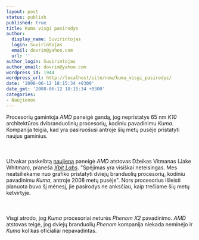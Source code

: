 ```yaml
---
layout: post
status: publish
published: true
title: Kuma visgi pasirodys
author:
  display_name: Suvirintojas
  login: Suvirintojas
  email: dovrim@yahoo.com
  url: ''
author_login: Suvirintojas
author_email: dovrim@yahoo.com
wordpress_id: 1944
wordpress_url: http://localhost/site/new/kuma_visgi_pasirodys/
date: '2008-06-12 18:15:34 +0300'
date_gmt: '2008-06-12 18:15:34 +0300'
categories:
- Naujienos
---
```

<p>Procesorių gamintoja <i>AMD</i> paneigė gandą, jog nepristatys 65 nm <i>K10</i> architektūros dvibranduolinių procesorių, kodiniu pavadinimu <i>Kuma</i>. Kompanija teigia, kad yra pasiruošusi antroje šių metų pusėje pristatyti naujus gaminius.<br />
<br><br />
<br>Užvakar paskelbtą <a class="ns" href="http://www.technews.lt/?id=Kas&amp;Id=1781">naujieną</a> paneigė <i>AMD</i> atstovas Džeikas Vitmanas (Jake Whitman), praneša <a class="ns" href="http://www.xbitlabs.com/news/cpu/display/20080611173140_AMD_Denies_Cancellation_of_New_Generation_Dual_Core_Chips.html"><i>Xbit Labs</i></a>. &quot;Spėjimas yra visiškai neteisingas. Mes neatsiliekame nuo grafiko pristatyti dviejų branduolių procesorių, kodiniu pavadinimu <i>Kuma</i>, antroje 2008 metų pusėje&quot;. Nors procesorius išleisti planuota buvo šį mėnesį, jie pasirodys ne anksčiau, kaip trečiame šių metų ketvirtyje.<br />
<br><br />
<br>Visgi atrodo, jog <i>Kuma</i> procesoriai neturės <i>Phenom X2</i> pavadinimo. <i>AMD</i> atstovas teigė, jog dviejų branduolių <i>Phenom</i> kompanija niekada neminėjo ir <i>Kuma</i> kol kas oficialiai nepavadintas.<br />
<br><br />
<br></p>
